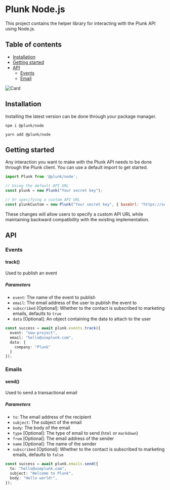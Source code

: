 # Plunk Node.js
This project contains the helper library for interacting with the Plunk API using Node.js.

## Table of contents
- [Installation](#installation)
- [Getting started](#getting-started)
- [API](#api)
    - [Events](#events)
    - [Email](#emails)

![Card](https://www.useplunk.com/assets/card.png)

## Installation
Installing the latest version can be done through your package manager.

```shell
npm i @plunk/node

yarn add @plunk/node
```

## Getting started
Any interaction you want to make with the Plunk API needs to be done through the Plunk client. You can use a default import to get started.

```js
import Plunk from '@plunk/node';

// Using the default API URL
const plunk = new Plunk("Your secret key");

// Or specifying a custom API URL
const plunkCustom = new Plunk("Your secret key", { baseUrl: "https://selfhosted.example.com/api/v1/" });
```

These changes will allow users to specify a custom API URL while maintaining backward compatibility with the existing implementation.

## API
### Events
#### track()
Used to publish an event

##### Parameters
- `event`: The name of the event to publish
- `email`: The email address of the user to publish the event to
- `subscribed` [Optional]: Whether to the contact is subscribed to marketing emails, defaults to `true`
- `data` [Optional]: An object containing the data to attach to the user

```ts
const success = await plunk.events.track({
  event: "new-project",
  email: "hello@useplunk.com",
  data: {
    company: "Plunk"
  }
});
```

### Emails
#### send()
Used to send a transactional email
##### Parameters
- `to`: The email address of the recipient
- `subject`: The subject of the email
- `body`: The body of the email
- `type` [Optional]: The type of email to send (`html` or `markdown`)
- `from` [Optional]: The email address of the sender
- `name` [Optional]: The name of the sender
- `subscribed` [Optional]: Whether to the contact is subscribed to marketing emails, defaults to `false`

```ts
const success = await plunk.emails.send({
  to: "hello@useplunk.com",
  subject: "Welcome to Plunk",
  body: "Hello world!",
});
```